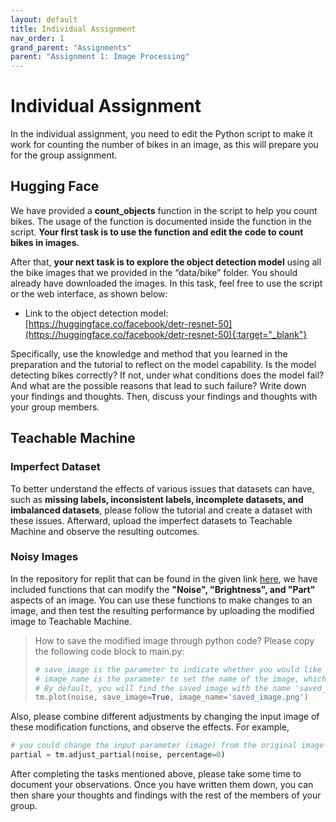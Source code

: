 ```yaml
---
layout: default
title: Individual Assignment
nav_order: 1
grand_parent: "Assignments"
parent: "Assignment 1: Image Processing"
---
```


# Individual Assignment
In the individual assignment, you need to edit the Python script to make it work for counting the number of bikes in an image, as this will prepare you for the group assignment.

## Hugging Face
We have provided a **count_objects** function in the script to help you count bikes. The usage of the function is documented inside the function in the script. **Your first task is to use the function and edit the code to count bikes in images.**

After that, **your next task is to explore the object detection model** using all the bike images that we provided in the “data/bike” folder. You should already have downloaded the images. In this task, feel free to use the script or the web interface, as shown below:

 - Link to the object detection model: [https://huggingface.co/facebook/detr-resnet-50](https://huggingface.co/facebook/detr-resnet-50){:target="_blank"}

Specifically, use the knowledge and method that you learned in the preparation and the tutorial to reflect on the model capability. Is the model detecting bikes correctly? If not, under what conditions does the model fail? And what are the possible reasons that lead to such failure? Write down your findings and thoughts. Then, discuss your findings and thoughts with your group members.

## Teachable Machine
### Imperfect Dataset
To better understand the effects of various issues that datasets can have, such as **missing labels, inconsistent labels, incomplete datasets, and imbalanced datasets**, please follow the tutorial and create a dataset with these issues. Afterward, upload the imperfect datasets to Teachable Machine and observe the resulting outcomes.

### Noisy Images
In the repository for replit that can be found in the given link [here](https://replit.com/@machine-learning-for-design/image-processing-tutorial-2024), we have included functions that can modify the **"Noise", "Brightness", and "Part"** aspects of an image. You can use these functions to make changes to an image, and then test the resulting performance by uploading the modified image to Teachable Machine.

> How to save the modified image through python code? Please copy the following code block to main.py:
> ```python
> # save_image is the parameter to indicate whether you would like to save the image (True or False)
> # image_name is the parameter to set the name of the image, which you could modify by yourself (with .png extension)
> # By default, you will find the saved image with the name 'saved_image.png' shown in 'Files' tab
> tm.plot(noise, save_image=True, image_name='saved_image.png')
> ```

Also, please combine different adjustments by changing the input image of these modification functions, and observe the effects.
For example, 
``` python
# you could change the input parameter (image) from the original image to a modified image (with noise)
partial = tm.adjust_partial(noise, percentage=0)
```

After completing the tasks mentioned above, please take some time to document your observations. Once you have written them down, you can then share your thoughts and findings with the rest of the members of your group.
